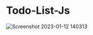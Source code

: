 # Todo-List-Js
![Screenshot 2023-01-12 140313](https://user-images.githubusercontent.com/60147575/212000660-62920d6e-4543-496f-8a3b-ad8f54a7e6d4.png)
